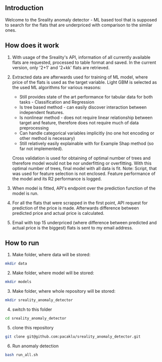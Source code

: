 ## Introduction
Welcome to the Sreality anomaly detector - ML based tool that is supposed to search for the flats
that are underpriced with comparison to the similar ones.

## How does it work
1. With usage of the Sreality's API, information of all currently available flats are requested, processed to table format and saved. In the current version, only '2+1' and '2+kk' flats are retrieved.
2. Extracted data are afterwards used for training of ML model, where price of the flats is used as the target variable. Light GBM is selected as the used ML algorithms for various reasons: 
    * Still provides state of the art performance for tabular data for both tasks - Classification and Regression
    * Is tree based method - can easily discover interaction between independent features.
    * Is nonlinear method - does not require linear relationship between target and feature, therefore does not require much of data preprocessing
    * Can handle categorical variables implicitly (no one hot encoding or other method is necessary)
    * Still relatively easily explainable with for Example Shap method (so far not implemented).

   Cross validation is used for obtaining of optimal number of trees and therefore model would not be nor underfitting or overfitting. With this optimal number of trees, final model with all data is fit. Note: Script, that was used for feature selection is not enclosed. Feature performance of the model and its R2 performance is logged.
3. When model is fitted, API's endpoint over the prediction function of the model is run.
4. For all the flats that were scrapped in the first point, API request for prediction of the price is made. Afterwards difference between predicted price and actual price is calculated.
5. Email with top 15 underpriced (where difference between predicted and actual price is the biggest) flats is sent to my email address.

## How to run

1. Make folder, where data will be stored:
```bash  
mkdir data
```
2. Make folder, where model will be stored:
```bash  
mkdir models
```

3. Make folder, where whole repository will be stored:
```bash  
mkdir sreality_anomaly_detector
```

4. switch to this folder
```bash  
cd sreality_anomaly_detector
```

5. clone this repository
```bash  
git clone git@github.com:pacaklu/sreality_anomaly_detector.git
```
6. Run anomaly detection
```bash  
bash run_all.sh
```

